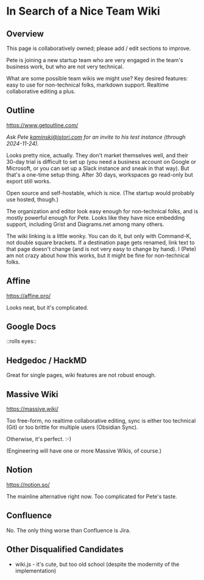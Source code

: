 # In Search of a Nice Team Wiki

## Overview

This page is collaboratively owned; please add / edit sections to improve.

Pete is joining a new startup team who are very engaged in the team's business work, but who are not very technical.

What are some possible team wikis we might use? Key desired features: easy to use for non-technical folks, markdown support. Realtime collaborative editing a plus.

## Outline

https://www.getoutline.com/

_Ask Pete kaminski@istori.com for an invite to his test instance (through 2024-11-24)._

Looks pretty nice, actually. They don't market themselves well, and their 30-day trial is difficult to set up (you need a business account on Google or Microsoft, or you can set up a Slack instance and sneak in that way). But that's a one-time setup thing. After 30 days, workspaces go read-only but export still works.

Open source and self-hostable, which is nice. (The startup would probably use hosted, though.)

The organization and editor look easy enough for non-technical folks, and is mostly powerful enough for Pete. Looks like they have nice embedding support, including Grist and Diagrams.net among many others.

The wiki linking is a little wonky. You can do it, but only with Command-K, not double square brackets. If a destination page gets renamed, link text to that page doesn't change (and is not very easy to change by hand). I (Pete) am not crazy about how this works, but it might be fine for non-technical folks.

## Affine

https://affine.pro/

Looks neat, but it's complicated.

## Google Docs

::rolls eyes::

## Hedgedoc / HackMD

Great for single pages, wiki features are not robust enough.

## Massive Wiki

https://massive.wiki/

Too free-form, no realtime collaborative editing, sync is either too technical (Git) or too brittle for multiple users (Obsidian Sync).

Otherwise, it's perfect. :-)

(Engineering will have one or more Massive Wikis, of course.)

## Notion

https://notion.so/

The mainline alternative right now. Too complicated for Pete's taste.

## Confluence

No. The only thing worse than Confluence is Jira.

## Other Disqualified Candidates

- wiki.js - it's cute, but too old school (despite the modernity of the implementation)



